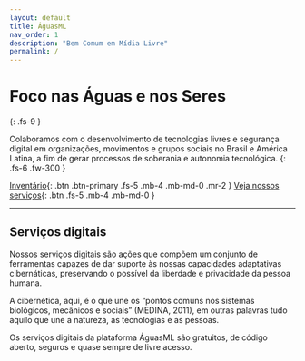 ```yaml
---
layout: default
title: ÁguasML
nav_order: 1
description: "Bem Comum em Mídia Livre"
permalink: /
---
```


# Foco nas Águas e nos Seres
{: .fs-9 }

Colaboramos com o desenvolvimento de tecnologias livres e segurança digital em organizações, movimentos e grupos sociais no Brasil e América Latina, a fim de gerar processos de soberania e autonomia tecnológica.
{: .fs-6 .fw-300 }

[Inventário](/docs/ativos.md){: .btn .btn-primary .fs-5 .mb-4 .mb-md-0 .mr-2 } [Veja nossos serviços](https://graficos.aguas.ml){: .btn .fs-5 .mb-4 .mb-md-0 }

---

## Serviços digitais

Nossos serviços digitais são ações que compõem um conjunto de ferramentas capazes de dar suporte às nossas capacidades adaptativas cibernáticas, preservando o possível da liberdade e privacidade da pessoa humana.

A cibernética, aqui, é o que une os “pontos comuns nos sistemas biológicos, mecânicos e sociais” (MEDINA, 2011), em outras palavras tudo aquilo que une a natureza, as tecnologias e as pessoas.

Os serviços digitais da plataforma ÁguasML são gratuitos, de código aberto, seguros e quase sempre de livre acesso.